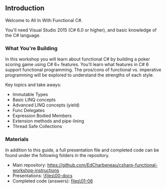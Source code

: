 ## Introduction

Welcome to All In With Functional C#.

You'll need Visual Studio 2015 (C# 6.0 or higher), and basic knowledge of the C# language.

### What You're Building

In this workshop you will learn about functional C# by building a poker scoring game using C# 6+ features. You'll learn what features in C# 6 support functional programming. The pros/cons of functional vs. imperative programming will be explored to understand the strengths of each style.

Key topics and take aways:

- Immutable Types
- Basic LINQ concepts
- Advanced LINQ concepts (yield)
- Func Delegates
- Expression Bodied Members
- Extension methods and pipe-lining
- Thread Safe Collections

### Materials

In addition to this guide, a full presentation file and completed code can be found under the following folders in the repository.

- Main repository: https://github.com/EdCharbeneau/csharp-functional-workshop-instructions
- Presentations: [\files\00-docs](https://github.com/EdCharbeneau/csharp-functional-workshop-instructions/tree/gh-pages/files/00-docs)
- Completed code (answers): [files\01-06](https://github.com/EdCharbeneau/csharp-functional-workshop-instructions/tree/gh-pages/files)